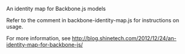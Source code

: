 An identity map for Backbone.js models

Refer to the comment in backbone-identity-map.js for instructions on usage.

For more information, see http://blog.shinetech.com/2012/12/24/an-identity-map-for-backbone-js/
